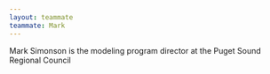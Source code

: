 ```yaml
---
layout: teammate
teammate: Mark
---
```



Mark Simonson is the modeling program director at the Puget Sound Regional Council